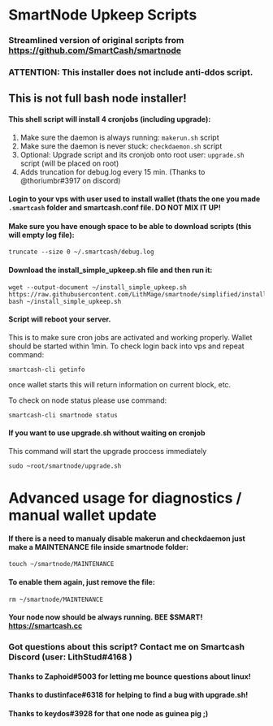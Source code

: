 # SmartNode Upkeep Scripts
### Streamlined version of original scripts from https://github.com/SmartCash/smartnode
### ATTENTION: This installer does not include anti-ddos script.

## This is not full bash node installer!

#### This shell script will install 4 cronjobs (including upgrade): 
1. Make sure the daemon is always running: `makerun.sh` script
2. Make sure the daemon is never stuck: `checkdaemon.sh` script
3. Optional: Upgrade script and its cronjob onto root user: `upgrade.sh` script (will be placed on root)
4. Adds truncation for debug.log every 15 min. (Thanks to @thoriumbr#3917 on discord)

#### Login to your vps with user used to install wallet (thats the one you made `.smartcash` folder and smartcash.conf file. DO NOT MIX IT UP!

#### Make sure you have enough space to be able to download scripts (this will empty log file):
```
truncate --size 0 ~/.smartcash/debug.log
```

#### Download the install_simple_upkeep.sh file and then run it:
```
wget --output-document ~/install_simple_upkeep.sh https://raw.githubusercontent.com/LithMage/smartnode/simplified/install_simple_upkeep.sh
bash ~/install_simple_upkeep.sh
```

#### Script will reboot your server.
 This is to make sure cron jobs are activated and working properly. Wallet should be started within 1min.
 To check login back into vps and repeat command:
 ```
 smartcash-cli getinfo
 ```
 once wallet starts this will return information on current block, etc.
 
 To check on node status please use command:
 ```
 smartcash-cli smartnode status
 ```
 
#### If you want to use upgrade.sh without waiting on cronjob
This command will start the upgrade proccess immediately
```
sudo ~root/smartnode/upgrade.sh
```
 
# Advanced usage for diagnostics / manual wallet update
#### If there is a need to manualy disable makerun and checkdaemon just make a MAINTENANCE file inside smartnode folder:
```
touch ~/smartnode/MAINTENANCE
```
#### To enable them again, just remove the file:
```
rm ~/smartnode/MAINTENANCE
```


#### Your node now should be always running. BEE $SMART! https://smartcash.cc

### Got questions about this script? Contact me on Smartcash Discord (user: LithStud#4168 )
#### Thanks to Zaphoid#5003 for letting me bounce questions about linux!
#### Thanks to dustinface#6318 for helping to find a bug with upgrade.sh!
#### Thanks to keydos#3928 for that one node as guinea pig ;)
